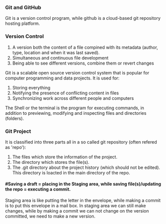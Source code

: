 ### Git and GitHub
Git is a version control program, while github is a cloud-based git repository hosting platform.

### Version Control
1. A version both the content of a file compined with its metadata (author, type, location and when it was last saved).
2. Simultaneous and continuous file development
3. Being able to see different versions, combine them or revert changes

Git is a scalable open source version control system that is popular for computer programming and data projects. It is used for:
1. Storing everything
2. Notifying the presence of conflicting content in files
3. Synchronizing work across different people and computers

The Shell or the terminal is the program for executing commands, in addition to previewing, modifying and inspecting files and directories (folders).

### Git Project
It is classified into three parts all in a so called git repository (often refered as 'repo'):
1. The files which store the information of the project.
2. The directory which stores the file(s).
3. The .git directory about the project history (which should not be edited). This directory is loacted in the main directory of the repo.

#### #Saving a draft = placing in the Staging area, while saving file(s)/updating the repo = executing a commit.
Staging area is like putting the letter in the envelope, while making a commit is to put this envelope in a mail box. In staging area we can still make changes, while by making a commit we can not change on the version committed, we need to make a new version.
